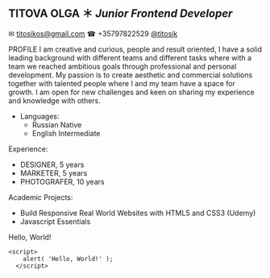 TITOVA OLGA ＊ *Junior Frontend Developer*
---------------------------------------
✉ titosikos@gmail.com  ☎ +35797822529 [@titosik](https://www.instagram.com/titosik/) 

PROFILE
I am creative and curious, people and result oriented, I have a solid leading background with different teams and different tasks where with a team we reached ambitious goals through professional and personal development.
My passion is to create aesthetic and commercial solutions together with talented people where I and my team have a space for growth. I am open for new challenges and keen on sharing my experience and knowledge with others.

- Languages:
  - Russian Native
  - English Intermediate


Experience:
  - DESIGNER, 5 years
  - MARKETER, 5 years
  - PHOTOGRAFER, 10 years

Academic Projects:
 - Build Responsive Real World Websites with HTML5 and CSS3 (Udemy)
 - Javascript Essentials

Hello, World!
```
<script>
    alert( 'Hello, World!' );
  </script>
```

